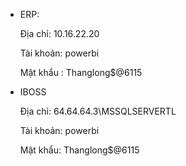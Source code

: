 - ERP:

    Địa chỉ: 10.16.22.20
  
    Tài khoản: powerbi
  
    Mật khẩu : Thanglong$@6115
  
- IBOSS

    Địa chỉ: 64.64.64.3\MSSQLSERVERTL
  
    Tài khoản: powerbi
  
    Mật khẩu: Thanglong$@6115
  
